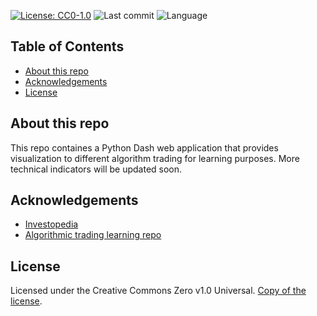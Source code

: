 [![License: CC0-1.0](https://img.shields.io/badge/License-CC0_1.0-lightgrey.svg)](http://creativecommons.org/publicdomain/zero/1.0/)
![Last commit][last-commit-shield]
![Language][language-shield]

<!-- TABLE OF CONTENTS -->
## Table of Contents

* [About this repo](#about-this-repo)
* [Acknowledgements](#acknowledgements)
* [License](#license)

## About this repo
This repo containes a Python Dash web application that provides visualization to different algorithm trading for learning purposes. More technical indicators will be updated soon.

## Acknowledgements
* [Investopedia](https://www.investopedia.com/)
* [Algorithmic trading learning repo](https://github.com/awoo424/algotrading/)

## License
Licensed under the Creative Commons Zero v1.0 Universal.
[Copy of the license](https://github.com/Yung-Jer/trading-signal/blob/master/LICENSE).

<!-- MARKDOWN LINKS & IMAGES -->
[license-shield]: https://img.shields.io/github/license/Yung-Jer/trading-signal
[last-commit-shield]: https://img.shields.io/github/last-commit/Yung-Jer/trading-signal?color=blue
[language-shield]: https://img.shields.io/github/languages/top/Yung-Jer/trading-signal?color=purple



